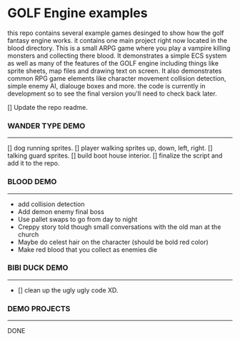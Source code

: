 
# GOLF Engine examples
this repo contains several example games desinged to show how the golf fantasy engine works. it contains one main project right now located in the blood directory.
This is a small ARPG game where you play a vampire killing monsters and collecting there blood. It demonstrates a simple ECS system as well as many of the features
of the GOLF engine including things like sprite sheets, map files and drawing text on screen. It also demonstrates common RPG game elements like character movement
collision detection, simple enemy AI, dialouge boxes and more. the code is currently in development so to see the final version you'll need to check back later.

[] Update the repo readme.

### WANDER TYPE DEMO
---
[] dog running sprites.
[] player walking sprites up, down, left, right.
[] talking guard sprites.
[] build boot house interior.
[] finalize the script and add it to the repo.

### BLOOD DEMO
---
* add collision detection
* Add demon enemy final boss
* Use pallet swaps to go from day to night
* Creppy story told though small conversations with the old man at the church
* Maybe do celest hair on the character (should be bold red color)
* Make red blood that you collect as enemies die

### BIBI DUCK DEMO
---
* [] clean up the ugly ugly code XD.

### DEMO PROJECTS
---
DONE